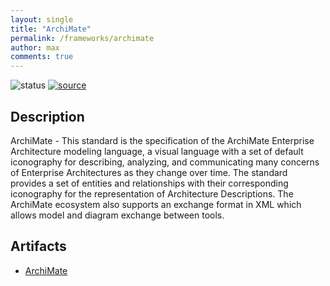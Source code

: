 ```yaml
---
layout: single
title: "ArchiMate"
permalink: /frameworks/archimate
author: max
comments: true
---
```


![status](https://img.shields.io/badge/status-in%20queue-silver) [![source](https://img.shields.io/badge/source-online-green)](https://pubs.opengroup.org/architecture/archimate3-doc/)

## Description

ArchiMate - This standard is the specification of the ArchiMate Enterprise Architecture modeling language, a visual language with a set of default iconography for describing, analyzing, and communicating many concerns of Enterprise Architectures as they change over time. The standard provides a set of entities and relationships with their corresponding iconography for the representation of Architecture Descriptions. The ArchiMate ecosystem also supports an exchange format in XML which allows model and diagram exchange between tools.

## Artifacts

* [ArchiMate](https://pubs.opengroup.org/architecture/archimate3-doc/)
